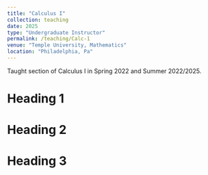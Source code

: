 ```yaml
---
title: "Calculus I"
collection: teaching
date: 2025
type: "Undergraduate Instructor"
permalink: /teaching/Calc-1
venue: "Temple University, Mathematics"
location: "Philadelphia, Pa"
---
```


 Taught section of Calculus I in Spring 2022 and Summer 2022/2025.


Heading 1
======

Heading 2
======

Heading 3
======
